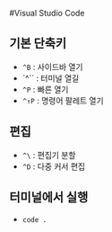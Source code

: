 #Visual Studio Code

## 기본 단축키

- `^B` : 사이드바 열기
- `^`` : 터미널 열길
- `^P` : 빠른 열기
- `^↑P` : 명령어 팔레트 열기

## 편집

- `^\` : 편집기 분할
- `^D` : 다중 커서 편집

## 터미널에서 실행

- `code .`

